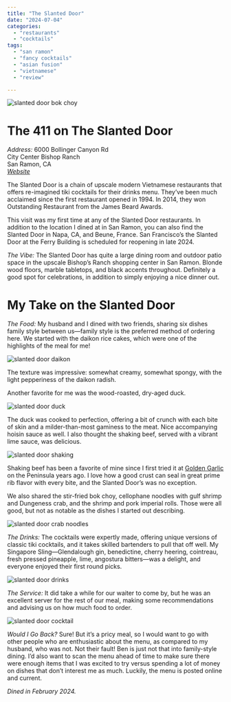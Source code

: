 ```yaml
---
title: "The Slanted Door"
date: "2024-07-04"
categories:
  - "restaurants"
  - "cocktails"
tags:
  - "san ramon"
  - "fancy cocktails"
  - "asian fusion"
  - "vietnamese"
  - "review"

---
```

![slanted door bok choy](http://s3.amazonaws.com/thegourmez-wpmedia/2024/07/slanted-door-8.jpg)

# The 411 on The Slanted Door


*Address:* 6000 Bollinger Canyon Rd\
City Center Bishop Ranch\
San Ramon, CA\
[*Website*](https://slanteddoor.com/sanramon)

The Slanted Door is a chain of upscale modern Vietnamese restaurants that offers re-imagined tiki cocktails for their drinks menu. They’ve been much acclaimed since the first restaurant opened in 1994. In 2014, they won Outstanding Restaurant from the James Beard Awards.

This visit was my first time at any of the Slanted Door restaurants. In addition to the location I dined at in San Ramon, you can also find the Slanted Door in Napa, CA, and Beune, France. San Francisco’s the Slanted Door at the Ferry Building is scheduled for reopening in late 2024.

*The Vibe:* The Slanted Door has quite a large dining room and outdoor patio space in the upscale Bishop’s Ranch shopping center in San Ramon. Blonde wood floors, marble tabletops, and black accents throughout. Definitely a good spot for celebrations, in addition to simply enjoying a nice dinner out.

# My Take on the Slanted Door

*The Food:* My husband and I dined with two friends, sharing six dishes family style between us—family style is the preferred method of ordering here. We started with the daikon rice cakes, which were one of the highlights of the meal for me!

![slanted door daikon](http://s3.amazonaws.com/thegourmez-wpmedia/2024/07/slanted-door-6.jpg)

The texture was impressive: somewhat creamy, somewhat spongy, with the light pepperiness of the daikon radish.

Another favorite for me was the wood-roasted, dry-aged duck.

![slanted door duck](http://s3.amazonaws.com/thegourmez-wpmedia/2024/07/slanted-door-2.jpg)

The duck was cooked to perfection, offering a bit of crunch with each bite of skin and a milder-than-most gaminess to the meat. Nice accompanying hoisin sauce as well. I also thought the shaking beef, served with a vibrant lime sauce, was delicious.

![slanted door shaking](http://s3.amazonaws.com/thegourmez-wpmedia/2024/07/slanted-door-9.jpg)

Shaking beef has been a favorite of mine since I first tried it at [Golden Garlic](https://thegourmez.com/blog/2016-07-26-golden-garlic-review/) on the Peninsula years ago. I love how a good crust can seal in great prime rib flavor with every bite, and the Slanted Door’s was no exception.

We also shared the stir-fried bok choy, cellophane noodles with gulf shrimp and Dungeness crab, and the shrimp and pork imperial rolls. Those were all good, but not as notable as the dishes I started out describing.

![slanted door crab noodles](http://s3.amazonaws.com/thegourmez-wpmedia/2024/07/slanted-door-7.jpg)

*The Drinks:* The cocktails were expertly made, offering unique versions of classic tiki cocktails, and it takes skilled bartenders to pull that off well. My Singapore Sling—Glendalough gin, benedictine, cherry heering, cointreau, fresh pressed pineapple, lime, angostura bitters—was a delight, and everyone enjoyed their first round picks.

![slanted door drinks](http://s3.amazonaws.com/thegourmez-wpmedia/2024/07/slanted-door-1.jpg)

*The Service:* It did take a while for our waiter to come by, but he was an excellent server for the rest of our meal, making some recommendations and advising us on how much food to order.

![slanted door cocktail](http://s3.amazonaws.com/thegourmez-wpmedia/2024/07/slanted-door-5.jpg)

*Would I Go Back?* Sure! But it’s a pricy meal, so I would want to go with other people who are enthusiastic about the menu, as compared to my husband, who was not. Not their fault! Ben is just not that into family-style dining. I’d also want to scan the menu ahead of time to make sure there were enough items that I was excited to try versus spending a lot of money on dishes that don’t interest me as much. Luckily, the menu is posted online and current.

*Dined in February 2024.*
